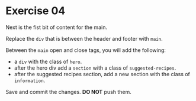 # Exercise 04

Next is the fist bit of content for the main.

Replace the `div` that is between the header and footer with `main`.

Between the `main` open and close tags, you will add the following:

- a `div` with the class of `hero`.
- after the hero div add a `section` with a class of `suggested-recipes`.
- after the suggested recipes section, add a new section with the class of `information`.

Save and commit the changes. **DO NOT** push them.


